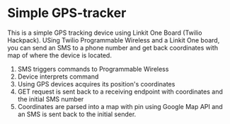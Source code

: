 # Simple GPS-tracker
This is a simple GPS tracking device using Linkit One Board (Twilio Hackpack).
USing Twilio Programmable Wireless and a Linkit One board, you can send an SMS to a phone number
and get back coordinates with map of where the device is located.

1. SMS triggers commands to Programmable Wireless
2. Device interprets command
3. Using GPS devices acquires its position's coordinates
4. GET request is sent back to a receiving endpoint with coordinates and the initial SMS number
5. Coordinates are parsed into a map with pin using Google Map API and an SMS is sent back to the initial sender.
